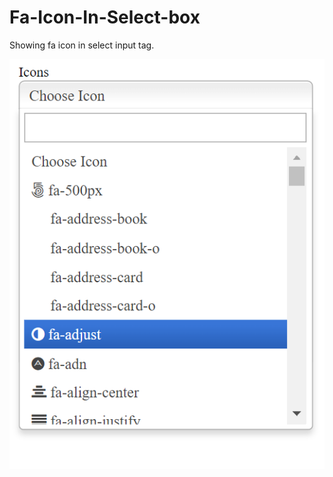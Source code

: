 # Fa-Icon-In-Select-box
Showing fa icon in select input tag.


![App Screenshot](https://raw.githubusercontent.com/mohammadsadique/Fa-Icon-In-Select-box/master/image/fa-icon-select-img.png?text=Host-File-Editor)

